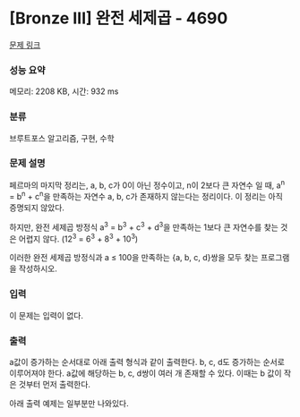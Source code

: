 # [Bronze III] 완전 세제곱 - 4690 

[문제 링크](https://www.acmicpc.net/problem/4690) 

### 성능 요약

메모리: 2208 KB, 시간: 932 ms

### 분류

브루트포스 알고리즘, 구현, 수학

### 문제 설명

<p>페르마의 마지막 정리는, a, b, c가 0이 아닌 정수이고, n이 2보다 큰 자연수 일 때, a<sup>n</sup> = b<sup>n</sup> + c<sup>n</sup>을 만족하는 자연수 a, b, c가 존재하지 않는다는 정리이다. 이 정리는 아직 증명되지 않았다.</p>

<p>하지만, 완전 세제곱 방정식 a<sup>3</sup> = b<sup>3</sup> + c<sup>3</sup> + d<sup>3</sup>을 만족하는 1보다 큰 자연수를 찾는 것은 어렵지 않다. (12<sup>3</sup> = 6<sup>3</sup> + 8<sup>3</sup> + 10<sup>3</sup>)</p>

<p>이러한 완전 세제곱 방정식과 a ≤ 100을 만족하는 {a, b, c, d}쌍을 모두 찾는 프로그램을 작성하시오.</p>

### 입력 

 <p>이 문제는 입력이 없다.</p>

### 출력 

 <p>a값이 증가하는 순서대로 아래 출력 형식과 같이 출력한다. b, c, d도 증가하는 순서로 이루어져야 한다. a값에 해당하는 b, c, d쌍이 여러 개 존재할 수 있다. 이때는 b 값이 작은 것부터 먼저 출력한다.</p>

<p>아래 출력 예제는 일부분만 나와있다.</p>

